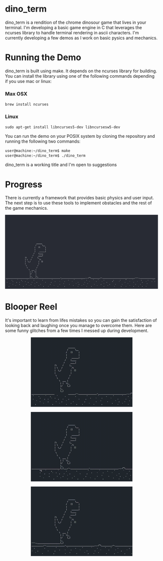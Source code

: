 # dino_term
dino_term is a rendition of the chrome dinosour game that lives in your terminal. I'm developing a basic game engine in C that leverages the ncurses library to handle terminal rendering in ascii characters. I'm currently developing a few demos as I work on basic pysics and mechanics. 

# Running the Demo
dino_term is built using make. It depends on the ncurses library for building. You can install the library using one of the following commands depending if you use mac or linux:

### Max OSX
``` console
brew install ncurses
```
### Linux
``` console
sudo apt-get install libncurses5-dev libncursesw5-dev
```
You can run the demo on your POSIX system by cloning the repository and running the following two commands:
``` console
user@machine:~/dino_term$ make
user@machine:~/dino_term$ ./dino_term
```

dino_term is a working title and I'm open to suggestions

# Progress
There is currently a framework that provides basic physics and user input. The next step is to use these tools to implement obstacles and the rest of the game mechanics. 

![alt text](https://github.com/alexjodonnell/dino_term/blob/master/docs/Dino%20Screeny.png)

# Blooper Reel
It's important to learn from lifes mistakes so you can gain the satisfaction of looking back and laughing once you manage to overcome them. Here are some funny glitches from a few times I messed up during development.
<p align="center"><img src="https://github.com/alexjodonnell/dino_term/blob/master/docs/BlooperReel1.gif" width="335" height="229" /></p>
<p align="center"><img src="https://github.com/alexjodonnell/dino_term/blob/master/docs/BlooperReel2.gif" width="335" height="229" /></p>
<p align="center"><img src="https://github.com/alexjodonnell/dino_term/blob/master/docs/BlooperReel3.gif" width="335" height="229" /></p>
